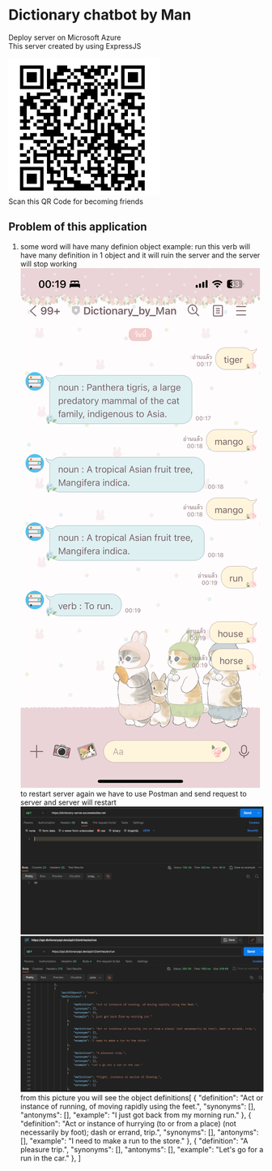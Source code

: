 # Dictionary chatbot by Man

Deploy server on Microsoft Azure <br/>
This server created by using ExpressJS

![QR Code](image.png) <br/>
Scan this QR Code for becoming friends

## Problem of this application <br/>

1. some word will have many definion object example: run this verb will have many definition in 1 object and it will ruin the server and the server will stop working </br>
   ![word : run](image-1.png) <br/>
   to restart server again we have to use Postman and send request to server and server will restart <br/>
   ![Postman](image-2.png) <br/>
   ![Reason](image-3.png)<br/>
   from this picture you will see the object definitions[
   {
        "definition": "Act or instance of running, of moving rapidly using the feet.",
        "synonyms": [],
        "antonyms": [],
        "example": "I just got back from my morning run."
   },
   {
        "definition": "Act or instance of hurrying (to or from a place) (not necessarily by foot); dash or errand, trip.",
        "synonyms": [],
        "antonyms": [],
        "example": "I need to make a run to the store."
   },
   {
        "definition": "A pleasure trip.",
        "synonyms": [],
        "antonyms": [],
        "example": "Let's go for a run in the car."
   },
   ]
